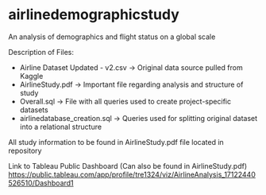 # airlinedemographicstudy
An analysis of demographics and flight status on a global scale

Description of Files:
- Airline Dataset Updated - v2.csv -> Original data source pulled from Kaggle
- AirlineStudy.pdf -> Important file regarding analysis and structure of study
- Overall.sql -> File with all queries used to create project-specific datasets
- airlinedatabase_creation.sql -> Queries used for splitting original dataset into a relational structure

All study information to be found in AirlineStudy.pdf file located in repository

Link to Tableau Public Dashboard (Can also be found in AirlineStudy.pdf) 
https://public.tableau.com/app/profile/tre1324/viz/AirlineAnalysis_17122440526510/Dashboard1
